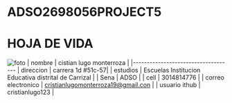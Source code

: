# ADSO2698056PROJECT5
# HOJA DE VIDA 
![foto](https://user-images.githubusercontent.com/126476624/221582334-2aa80831-dbbd-413d-9f43-490cf8195039.png)
| nombre   | cistian lugo monterroza |
|------------------------------------
| direccion | carrera 1d #51c-57|
| estudios  |  Escuelas	Institucion Educativa distrital de Carrizal |
| Sena |	ADSO |
| cell | 3014814776 |
| correo electronico | cristianlugomonterroza19@gmail.con |
| usuario ithub | cristianlugo123 |




